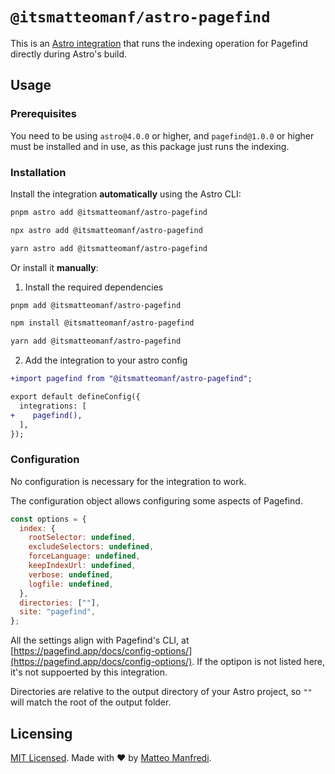 # `@itsmatteomanf/astro-pagefind`

This is an [Astro integration](https://docs.astro.build/en/guides/integrations-guide/) that runs the indexing operation for Pagefind directly during Astro's build.

## Usage

### Prerequisites

You need to be using `astro@4.0.0` or higher, and `pagefind@1.0.0` or higher must be installed and in use, as this package just runs the indexing.

### Installation

Install the integration **automatically** using the Astro CLI:

```bash
pnpm astro add @itsmatteomanf/astro-pagefind
```

```bash
npx astro add @itsmatteomanf/astro-pagefind
```

```bash
yarn astro add @itsmatteomanf/astro-pagefind
```

Or install it **manually**:

1. Install the required dependencies

```bash
pnpm add @itsmatteomanf/astro-pagefind
```

```bash
npm install @itsmatteomanf/astro-pagefind
```

```bash
yarn add @itsmatteomanf/astro-pagefind
```

2. Add the integration to your astro config

```diff
+import pagefind from "@itsmatteomanf/astro-pagefind";

export default defineConfig({
  integrations: [
+    pagefind(),
  ],
});
```

### Configuration

No configuration is necessary for the integration to work.

The configuration object allows configuring some aspects of Pagefind.

```js
const options = {
  index: {
    rootSelector: undefined,
    excludeSelectors: undefined,
    forceLanguage: undefined,
    keepIndexUrl: undefined,
    verbose: undefined,
    logfile: undefined,
  },
  directories: [""],
  site: "pagefind",
};
```

All the settings align with Pagefind's CLI, at [https://pagefind.app/docs/config-options/](https://pagefind.app/docs/config-options/). If the optipon is not listed here, it's not suppoerted by this integration.

Directories are relative to the output directory of your Astro project, so `""` will match the root of the output folder.

## Licensing

[MIT Licensed](https://github.com/itsmatteomanf/astro-components/blob/main/LICENSE). Made with ❤️ by [Matteo Manfredi](https://github.com/itsmatteomanf).
